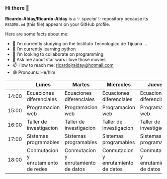 ### Hi there 👋

**Ricardo-Alday/Ricardo-Alday** is a ✨ _special_ ✨ repository because its `README.md` (this file) appears on your GitHub profile.

Here are some facts about me:

- 🔭 I’m currently studying on the Instituto Tecnologico de Tijuana ...
- 🌱 I’m currently learning python
- 👯 I’m looking to collaborate on programming  
- 🤔 Ask me about star wars i love those movies 
- 📫 How to reach me: ricardojralday@hotmail.com 
- 😄 Pronouns: He/him 

|       | Lunes                               | Martes                              | Miercoles                           | Jueves                              | Viernes                             |
|-------|-------------------------------------|-------------------------------------|-------------------------------------|-------------------------------------|-------------------------------------|
| 14:00 | Ecuaciones diferenciales            | Ecuaciones diferenciales            | Ecuaciones diferenciales            | Ecuaciones diferenciales            | Ecuaciones diferenciales            |
| 15:00 | Programacion web                    | Programacion web                    | Programacion web                    | Programacion web                    | Programacion web                    |
| 16:00 | Taller de investigacion             | Taller de investigacion             | Taller de investigacion             | Taller de investigacion             |                                     |
| 17:00 | Sistemas programables               | Sistemas programables               | Sistemas programables               | Sistemas programables               |                                     |
| 18:00 | Conmutacion y enrutamiento de redes | Conmutacion y enrutamiento de datos | Conmutacion y enrutamiento de datos | Conmutacion y enrutamiento de datos | Conmutacion y enrutamiento de datos |
